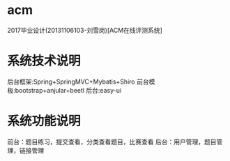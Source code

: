 # acm
2017毕业设计(20131106103-刘雪岗)[ACM在线评测系统]

# 系统技术说明
后台框架:Spring+SpringMVC+Mybatis+Shiro
前台模板:bootstrap+anjular+beetl
后台:easy-ui

# 系统功能说明
前台：题目练习，提交查看，分类查看题目，比赛查看
后台：用户管理，题目管理，链接管理

